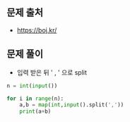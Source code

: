 ## 문제 출처

- https://boj.kr/

## 문제 풀이

- 입력 받은 뒤 ' , ' 으로 split

```python
n = int(input())

for i in range(n):
    a,b = map(int,input().split(','))
    print(a+b)
```
